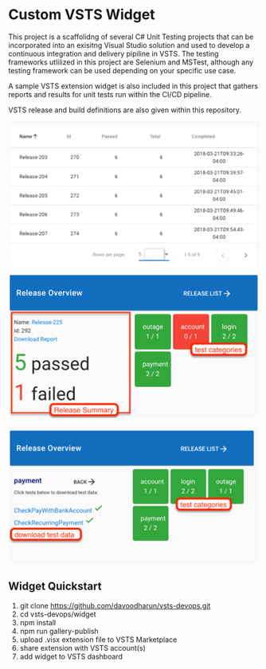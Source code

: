 # Custom VSTS Widget
This project is a scaffolidng of several C# Unit Testing projects that can be incorporated into an exisitng Visual Studio solution and used to develop a continuous integration and delivery pipiline in VSTS. The testing frameworks utlilized in this project are Selenium and MSTest, although any testing framework can be used depending on your specific use case. 

A sample VSTS extension widget is also included in this project that gathers reports and results for unit tests run within the CI/CD pipeline.

VSTS release and build definitions are also given within this repository.


![Release List](https://raw.githubusercontent.com/davoodharun/vsts-devops/master/docs/img/ReleaseList.png)

![Test Run / Release Summary](https://raw.githubusercontent.com/davoodharun/vsts-devops/master/docs/img/summary.png)

![Test Data](https://raw.githubusercontent.com/davoodharun/vsts-devops/master/docs/img/testdata.png)

## Widget Quickstart
1. git clone https://github.com/davoodharun/vsts-devops.git
2. cd vsts-devops/widget
3. npm install
4. npm run gallery-publish
5. upload .visx extension file to VSTS Marketplace
6. share extension with VSTS account(s)
7. add widget to VSTS dashboard
